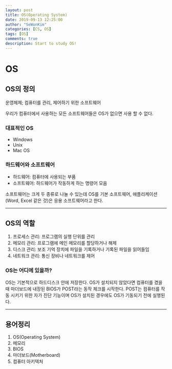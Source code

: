 ```yaml
---
layout: post
title: OS(Operating System)
date: 2019-09-13 12:25:00
author: "SeWonKim"
categories: [CS, OS]
tags: [OS]
comments: true
description: Start to study OS!
---
```


# OS

## OS의 정의

운영체제; 컴퓨터를 관리, 제어하기 위한 소프트웨어

우리가 컴퓨터에서 사용하는 모든 소프트웨어들은 OS가 없으면 사용 할 수 없다.

### 대표적인 OS

- Windows
- Unix
- Mac OS

### 하드웨어와 소프트웨어

- 하드웨어: 컴퓨터에 사용되는 부품
- 소프트웨어: 하드웨어가 작동하게 하는 명령어 모음

소프트웨어는 크게 두 종류로 나눌 수 있는데 OS를 기본 소프트웨어, 애플리케이션(Word, Excel 같은 것)은 응용 소프트웨어라고 한다.

---

## OS의 역할

1. 프로세스 관리: 프로그램의 실행 단위를 관리
2. 메모리 관리: 프로그램에 메인 메모리를 할당하거나 해제
3. 디스크 관리: 보조 기억 장치에 파일을 기록하거나 기록된 파일을 읽어들임
4. 네트워크 관리: 통신 장비나 네트워크를 제어

### OS는 어디에 있을까?

OS는 기본적으로 하드디스크 안에 저장한다.
OS가 설치되지 않았다면 컴퓨터를 켰을 때 마더보드에 내장된 BIOS가 POST라는 동작 체크를 시작한다.
POST는 컴퓨터를 작동 시키기 위한 자가 진단 기능이며 OS가 설치된 경우에도 OS가 기동되기 전에 실행된다.

---

## 용어정리

1. OS(Operating System)
2. 메모리
3. BIOS
4. 마더보드(Motherboard)
5. 컴퓨터 아키텍처
